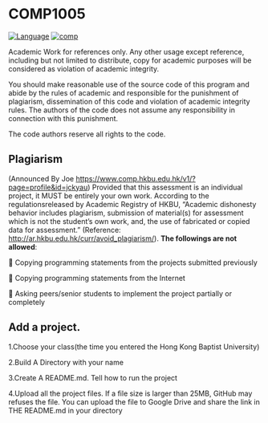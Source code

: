 # COMP1005
[![Language](https://img.shields.io/badge/Language-Processing-blue)](https://processing.org/)
[![comp](https://img.shields.io/badge/COMP1005-red)](https://www.comp.hkbu.edu.hk/v1/?page=home)

Academic Work for references only. Any other usage except reference, including but not
limited to distribute, copy for academic purposes will be considered as violation of academic integrity.

You should make reasonable use of the source code of this program and abide
by the rules of academic and responsible for the punishment of plagiarism,
dissemination of this code and violation of academic integrity rules.
The authors of the code does not assume any responsibility in connection with this punishment.

The code authors reserve all rights to the code.
## Plagiarism
(Announced By Joe https://www.comp.hkbu.edu.hk/v1/?page=profile&id=jckyau) Provided that this assessment is an individual project, it MUST be entirely your own
work. According to the regulationsreleased by Academic Registry of HKBU, “Academic
dishonesty behavior includes plagiarism, submission of material(s) for assessment
which is not the student’s own work, and, the use of fabricated or copied data for
assessment.” (Reference: http://ar.hkbu.edu.hk/curr/avoid_plagiarism/).
**The followings are not allowed**:

 Copying programming statements from the projects submitted previously

 Copying programming statements from the Internet

 Asking peers/senior students to implement the project partially or completely
##  Add a project.

1.Choose your class(the time you entered the Hong Kong Baptist University)

2.Build A Directory with your name

3.Create A README.md. Tell how to run the project

4.Upload all the project files. If a file size is larger than 25MB, GitHub may refuses the file. You can upload the file to Google Drive and share the link in THE README.md in your directory 
